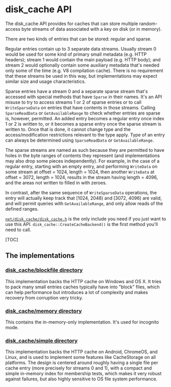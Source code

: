 # disk_cache API

The disk_cache API provides for caches that can store multiple random-access
byte streams of data associated with a key on disk (or in memory).

There are two kinds of entries that can be stored: regular and sparse.

Regular entries contain up to 3 separate data streams.  Usually stream 0
would be used for some kind of primary small metadata (e.g. HTTP headers);
stream 1 would contain the main payload (e.g. HTTP body); and stream 2 would
optionally contain some auxiliary metadata that's needed only some of the time
(e.g. V8 compilation cache).  There is no requirement that these streams be used
in this way, but implementations may expect similar size and usage
characteristics.

Sparse entries have a stream 0 and a separate sparse stream that's accessed with
special methods that have `Sparse` in their names. It's an API misuse to try to
access streams 1 or 2 of sparse entries or to call `WriteSparseData` on entries
that have contents in those streams. Calling `SparseReadData` or
`GetAvailableRange` to check whether entries are sparse is, however, permitted.
An added entry becomes a regular entry once index 1 or 2 is written to, or it
becomes a sparse entry once the sparse stream is written to.  Once that is done,
it cannot change type and the access/modification restrictions relevant to the
type apply.  Type of an entry can always be determined using `SparseReadData` or
`GetAvailableRange`.

The sparse streams are named as such because they are permitted to have holes in
the byte ranges of contents they represent (and implementations may also drop
some pieces independently). For example, in the case of a regular entry,
starting with an empty entry, and performing `WriteData` on some stream at
offset = 1024, length = 1024, then another `WriteData` at offset = 3072,
length = 1024, results in the stream having length = 4096, and the areas not
written to filled in with zeroes.

In contrast, after the same sequence of `WriteSparseData` operations, the entry
will actually keep track that [1024, 2048) and [3072, 4096) are valid, and will
permit queries with `GetAvailableRange`, and only allow reads of the defined
ranges.

[`net/disk_cache/disk_cache.h`](/net/disk_cache/disk_cache.h) is the only
include you need if you just want to use this API.
`disk_cache::CreateCacheBackend()` is the first method you'll need to call.

[TOC]

## The implementations

### [disk_cache/blockfile directory](/net/disk_cache/blockfile/)

This implementation backs the HTTP cache on Windows and OS X.  It tries to pack
many small entries caches typically have into "block" files, which can help
performance but introduces a lot of complexity and makes recovery from
corruption very tricky.

### [disk_cache/memory directory](/net/disk_cache/memory/)

This contains the in-memory-only implementation.  It's used for incognito
mode.

### [disk_cache/simple directory](/net/disk_cache/simple/)

This implementation backs the HTTP cache on Android, ChromeOS, and Linux, and
is used to implement some features like CacheStorage on all platforms.  The
design is centered around roughly having a single file per cache entry (more
precisely for streams 0 and 1), with a compact and simple in-memory index for
membership tests, which makes it very robust against failures, but also highly
sensitive to OS file system performance.

